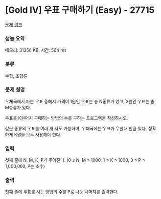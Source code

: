 # [Gold IV] 우표 구매하기 (Easy) - 27715 

[문제 링크](https://www.acmicpc.net/problem/27715) 

### 성능 요약

메모리: 31256 KB, 시간: 564 ms

### 분류

수학, 조합론

### 문제 설명

<p>우체국에서 파는 우표 중에서 가격이 1원인 우표는 총 N종류가 있고, 2원인 우표는 총 M종류가 있다.</p>

<p>우표를 K원어치 구매하는 방법의 수를 구하는 프로그램을 작성하시오.</p>

<p>같은 종류의 우표를 여러 개 사도 가능하며, 우체국에는 우표가 무한대 만큼 있다. 정확하게 K원을 모두 사용해야 한다.</p>

### 입력 

 <p>첫째 줄에 N, M, K, P가 주어진다. (0 ≤ N, M ≤ 1000, 1 ≤ K ≤ 1000, 3 ≤ P ≤ 1,000,000, P는 소수)</p>

### 출력 

 <p>첫째 줄에 우표를 사는 방법의 수를 P로 나눈 나머지를 출력한다.</p>

